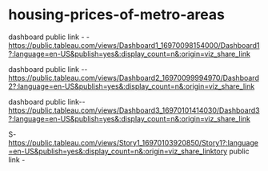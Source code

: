 # housing-prices-of-metro-areas

dashboard public link - -https://public.tableau.com/views/Dashboard1_16970098154000/Dashboard1?:language=en-US&publish=yes&:display_count=n&:origin=viz_share_link

dashboard public link --https://public.tableau.com/views/Dashboard2_16970099994970/Dashboard2?:language=en-US&publish=yes&:display_count=n&:origin=viz_share_link

dashboard public link--https://public.tableau.com/views/Dashboard3_16970101414030/Dashboard3?:language=en-US&publish=yes&:display_count=n&:origin=viz_share_link

S-https://public.tableau.com/views/Story1_16970103920850/Story1?:language=en-US&publish=yes&:display_count=n&:origin=viz_share_linktory public link -
